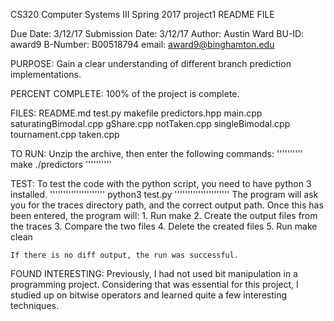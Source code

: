 
CS320 Computer Systems III 
Spring 2017
project1 README FILE

Due Date: 3/12/17
Submission Date: 3/12/17
Author:     Austin Ward
BU-ID:      award9
B-Number:   B00518794
email:      award9@binghamton.edu

PURPOSE:
    Gain a clear understanding of different branch prediction implementations. 

PERCENT COMPLETE:
    100% of the project is complete.

FILES:
    README.md test.py makefile predictors.hpp main.cpp saturatingBimodal.cpp gShare.cpp notTaken.cpp singleBimodal.cpp tournament.cpp taken.cpp

TO RUN:
    Unzip the archive, then enter the following commands:
    ''''''''''
        make
        ./predictors <input-file> <output-file>
    ''''''''''

TEST:
    To test the code with the python script, you need to have python 3 installed.
    '''''''''''''''''''''
    python3 test.py
    '''''''''''''''''''''
    The program will ask you for the traces directory path, and the correct output path. 
    Once this has been entered, the program will: 
    1. Run make
    2. Create the output files from the traces
    3. Compare the two files
    4. Delete the created files
    5. Run make clean

    If there is no diff output, the run was successful. 

FOUND INTERESTING:
    Previously, I had not used bit manipulation in a programming project. Considering that was essential for this project, I studied up on bitwise operators and learned quite a few interesting techniques.
